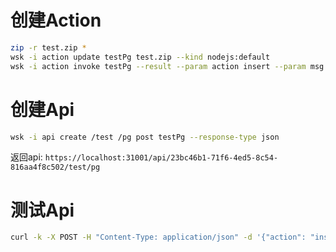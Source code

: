 # 创建Action
```bash
zip -r test.zip *
wsk -i action update testPg test.zip --kind nodejs:default
wsk -i action invoke testPg --result --param action insert --param msg myValue
```

# 创建Api
```bash
wsk -i api create /test /pg post testPg --response-type json
```
返回api:
`https://localhost:31001/api/23bc46b1-71f6-4ed5-8c54-816aa4f8c502/test/pg`

# 测试Api
```bash
curl -k -X POST -H "Content-Type: application/json" -d '{"action": "insert", "msg": "k6 test"}' https://localhost:31001/api/23bc46b1-71f6-4ed5-8c54-816aa4f8c502/test/pg -k
```

